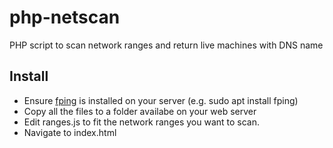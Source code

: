 # php-netscan
PHP script to scan network ranges and return live machines with DNS name 

## Install
* Ensure [fping](https://fping.org/) is installed on your server (e.g. sudo apt install fping) 
* Copy all the files to a folder availabe on your web server
* Edit ranges.js to fit the network ranges you want to scan. 
* Navigate to index.html

